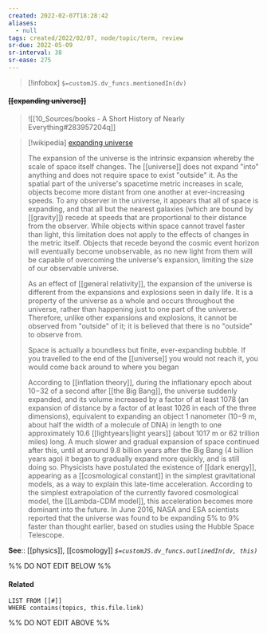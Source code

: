 ```yaml
---
created: 2022-02-07T18:28:42 
aliases:
  - null
tags: created/2022/02/07, node/topic/term, review
sr-due: 2022-05-09
sr-interval: 38
sr-ease: 275
---
```

> [!infobox]
`$=customJS.dv_funcs.mentionedIn(dv)`

#### <s class="topic-title">[[expanding universe]]</s> 

> ![[10_Sources/books - A Short History of Nearly Everything#283957204q]]

> [!wikipedia] [expanding universe](https://en.wikipedia.org/wiki/Expansion%20of%20the%20universe)
> 
> The expansion of the universe is the intrinsic expansion whereby the scale of space itself changes. The [[universe]] does not expand "into" anything and does not require space to exist "outside" it. As the spatial part of the universe's spacetime metric increases in scale, objects become more distant from one another at ever-increasing speeds. To any observer in the universe, it appears that all of space is expanding, and that all but the nearest galaxies (which are bound by [[gravity]]) recede at speeds that are proportional to their distance from the observer. While objects within space cannot travel faster than light, this limitation does not apply to the effects of changes in the metric itself. Objects that recede beyond the cosmic event horizon will eventually become unobservable, as no new light from them will be capable of overcoming the universe's expansion, limiting the size of our observable universe.
> 
> As an effect of [[general relativity]], the expansion of the universe is different from the expansions and explosions seen in daily life. It is a property of the universe as a whole and occurs throughout the universe, rather than happening just to one part of the universe. Therefore, unlike other expansions and explosions, it cannot be observed from "outside" of it; it is believed that there is no "outside" to observe from.
> 
> Space is actually a boundless but finite, ever-expanding bubble. If you travelled to the end of the [[universe]] you would not reach it, you would come back around to where you began
> 
> According to [[inflation theory]], during the inflationary epoch about 10−32 of a second after [[the Big Bang]], the universe suddenly expanded, and its volume increased by a factor of at least 1078 (an expansion of distance by a factor of at least 1026 in each of the three dimensions), equivalent to expanding an object 1 nanometer (10−9 m, about half the width of a molecule of DNA) in length to one approximately 10.6 [[lightyears|light years]] (about 1017 m or 62 trillion miles) long. A much slower and gradual expansion of space continued after this, until at around 9.8 billion years after the Big Bang (4 billion years ago) it began to gradually expand more quickly, and is still doing so. Physicists have postulated the existence of [[dark energy]], appearing as a [[cosmological constant]] in the simplest gravitational models, as a way to explain this late-time acceleration. According to the simplest extrapolation of the currently favored cosmological model, the [[Lambda-CDM model]], this acceleration becomes more dominant into the future. In June 2016, NASA and ESA scientists reported that the universe was found to be expanding 5% to 9% faster than thought earlier, based on studies using the Hubble Space Telescope.

**See**:: [[physics]], [[cosmology]]
*`$=customJS.dv_funcs.outlinedIn(dv, this)`*

%% DO NOT EDIT BELOW %%

#### Related 

```dataview
LIST FROM [[#]]
WHERE contains(topics, this.file.link)
```
%% DO NOT EDIT ABOVE %%
